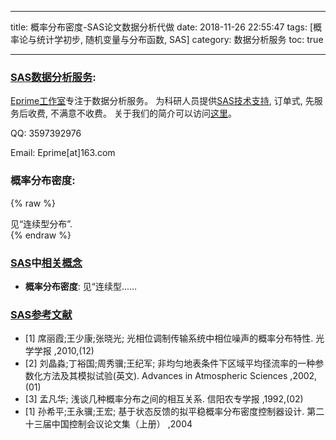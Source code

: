 
---
title: 概率分布密度-SAS论文数据分析代做
date: 2018-11-26 22:55:47
tags: [概率论与统计学初步, 随机变量与分布函数, SAS]
category: 数据分析服务
toc: true

---



<span></span>
<!-- more -->

### [SAS](/tags/SAS/)[数据分析服务](/categories/数据分析服务/):
[Eprime工作室](http://Eprime.cn/)专注于数据分析服务。
为科研人员提供[SAS技术支持](http://Eprime.cn/2018/08/18/Eprime工作室SAS代做服务详情/), 订单式, 先服务后收费, 不满意不收费。
关于我们的简介可以访问[这里](http://Eprime.cn/2018/08/17/关于Eprime工作室/)。

QQ: 3597392976

Email: Eprime[at]163.com



### 概率分布密度:

{% raw %}
<div class="p1">见“连续型分布”.</div>
{% endraw %}



### [SAS](/tags/SAS/)中[相关概念](/categories/数据分析服务)

- **概率分布密度**: 见“连续型......


### [SAS](/tags/SAS/)[参考文献](/categories/数据分析服务/)

- [1]  席丽霞;王少康;张晓光; 光相位调制传输系统中相位噪声的概率分布特性. 光学学报 ,2010,(12)
- [2]  刘晶淼;丁裕国;周秀骥;王纪军; 非均匀地表条件下区域平均径流率的一种参数化方法及其模拟试验(英文). Advances in Atmospheric Sciences ,2002,(01)
- [3]  孟凡华; 浅谈几种概率分布之间的相互关系. 信阳农专学报 ,1992,(02)
- [1]  孙希平;王永骥;王宏; 基于状态反馈的拟平稳概率分布密度控制器设计. 第二十三届中国控制会议论文集（上册） ,2004



